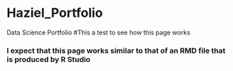 # Haziel_Portfolio
Data Science Portfolio
#This a test to see how this page works 
### I expect that this page works similar to that of an RMD file that is produced by R Studio
